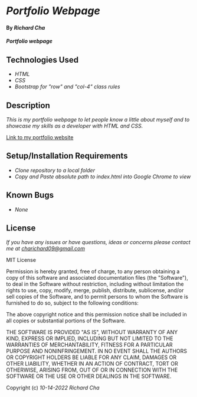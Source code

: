# _Portfolio Webpage_

#### By _**Richard Cha**_

#### _Portfolio webpage_

## Technologies Used

* _HTML_
* _CSS_
* _Bootstrap for "row" and "col-4" class rules_

## Description

_This is my portfolio webpage to let people know a little about myself and to showcase my skills as a developer with HTML and CSS._

[Link to my portfolio website](https://charichard09.github.io/portfolio-webpage)

## Setup/Installation Requirements

* _Clone repository to a local folder_
* _Copy and Paste absolute path to index.html into Google Chrome to view_

## Known Bugs

* _None_

## License

_If you have any issues or have questions, ideas or concerns please contact me at [charichard09@gmail.com](mailto:charichard09@gmail.com)_

MIT License

Permission is hereby granted, free of charge, to any person obtaining a copy
of this software and associated documentation files (the "Software"), to deal
in the Software without restriction, including without limitation the rights
to use, copy, modify, merge, publish, distribute, sublicense, and/or sell
copies of the Software, and to permit persons to whom the Software is
furnished to do so, subject to the following conditions:

The above copyright notice and this permission notice shall be included in all
copies or substantial portions of the Software.

THE SOFTWARE IS PROVIDED "AS IS", WITHOUT WARRANTY OF ANY KIND, EXPRESS OR
IMPLIED, INCLUDING BUT NOT LIMITED TO THE WARRANTIES OF MERCHANTABILITY,
FITNESS FOR A PARTICULAR PURPOSE AND NONINFRINGEMENT. IN NO EVENT SHALL THE
AUTHORS OR COPYRIGHT HOLDERS BE LIABLE FOR ANY CLAIM, DAMAGES OR OTHER
LIABILITY, WHETHER IN AN ACTION OF CONTRACT, TORT OR OTHERWISE, ARISING FROM,
OUT OF OR IN CONNECTION WITH THE SOFTWARE OR THE USE OR OTHER DEALINGS IN THE
SOFTWARE.

Copyright (c) _10-14-2022_ _Richard Cha_
